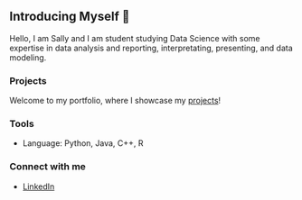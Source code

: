 ## Introducing Myself 👋

Hello, I am Sally and I am student studying Data Science with some expertise in data analysis and reporting, interpretating, presenting, and data modeling.


### Projects
Welcome to my portfolio, where I showcase my [projects](https://github.com/1sallyb/1sallyb.github.io)!

### Tools
- Language: Python, Java, C++, R

### Connect with me
- [LinkedIn](https://www.linkedin.com/in/sallybrumage/)
